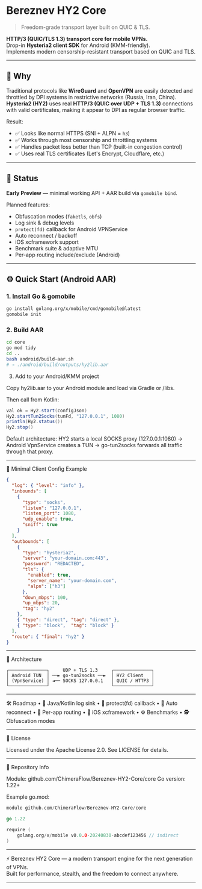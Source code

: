 # Bereznev HY2 Core
> Freedom-grade transport layer built on QUIC & TLS.

**HTTP/3 (QUIC/TLS 1.3) transport core for mobile VPNs.**  
Drop-in **Hysteria2 client SDK** for Android (KMM-friendly).  
Implements modern censorship-resistant transport based on QUIC and TLS.

---

## 🧠 Why

Traditional protocols like **WireGuard** and **OpenVPN** are easily detected and throttled by DPI systems in restrictive networks (Russia, Iran, China).  
**Hysteria2 (HY2)** uses real **HTTP/3 (QUIC over UDP + TLS 1.3)** connections with valid certificates, making it appear to DPI as regular browser traffic.

Result:  
- ✅ Looks like normal HTTPS (SNI + ALPN = `h3`)  
- ✅ Works through most censorship and throttling systems  
- ✅ Handles packet loss better than TCP (built-in congestion control)  
- ✅ Uses real TLS certificates (Let's Encrypt, Cloudflare, etc.)

---

## 🚧 Status

**Early Preview** — minimal working API + AAR build via `gomobile bind`.

Planned features:
- Obfuscation modes (`faketls`, `obfs`)
- Log sink & debug levels
- `protect(fd)` callback for Android VPNService
- Auto reconnect / backoff
- iOS xcframework support
- Benchmark suite & adaptive MTU
- Per-app routing include/exclude (Android)

---

## ⚙️ Quick Start (Android AAR)

### 1. Install Go & gomobile
```bash
go install golang.org/x/mobile/cmd/gomobile@latest
gomobile init
```

### 2. Build AAR
``` bash
cd core
go mod tidy
cd ..
bash android/build-aar.sh
# → ./android/build/outputs/hy2lib.aar
```

3. Add to your Android/KMM project

Copy hy2lib.aar to your Android module and load via Gradle or /libs.

Then call from Kotlin:

```java 
val ok = Hy2.start(configJson)
Hy2.startTun2Socks(tunFd, "127.0.0.1", 1080)
println(Hy2.status())
Hy2.stop()
```

Default architecture:
HY2 starts a local SOCKS proxy (127.0.0.1:1080)
→ Android VpnService creates a TUN
→ go-tun2socks forwards all traffic through that proxy.



---


🧩 Minimal Client Config Example
```json 
{
  "log": { "level": "info" },
  "inbounds": [
    {
      "type": "socks",
      "listen": "127.0.0.1",
      "listen_port": 1080,
      "udp_enable": true,
      "sniff": true
    }
  ],
  "outbounds": [
    {
      "type": "hysteria2",
      "server": "your-domain.com:443",
      "password": "REDACTED",
      "tls": {
        "enabled": true,
        "server_name": "your-domain.com",
        "alpn": ["h3"]
      },
      "down_mbps": 100,
      "up_mbps": 20,
      "tag": "hy2"
    },
    { "type": "direct", "tag": "direct" },
    { "type": "block",  "tag": "block" }
  ],
  "route": { "final": "hy2" }
}
```
---


🧭 Architecture
```text
┌──────────────┐     UDP + TLS 1.3     ┌──────────────┐
│ Android TUN  │ ──► go-tun2socks ──►  │ HY2 Client   │
│ (VpnService) │ ◄── SOCKS 127.0.0.1   │ QUIC / HTTP3 │
└──────────────┘                       └──────────────┘
```

---



🛠 Roadmap
	•	🔧 Java/Kotlin log sink
	•	🧠 protect(fd) callback
	•	🔄 Auto reconnect
	•	📱 Per-app routing
	•	🍎 iOS xcframework
	•	⚙️ Benchmarks
	•	🕵️ Obfuscation modes



---


📜 License

Licensed under the Apache License 2.0.
See LICENSE for details.



---
🧭 Repository Info

Module: github.com/ChimeraFlow/Bereznev-HY2-Core/core
Go version: 1.22+

Example go.mod:
```go
module github.com/ChimeraFlow/Bereznev-HY2-Core/core

go 1.22

require (
    golang.org/x/mobile v0.0.0-20240830-abcdef123456 // indirect
)
```

---
⚡️ Bereznev HY2 Core — a modern transport engine for the next generation of VPNs.  
Built for performance, stealth, and the freedom to connect anywhere.


---

